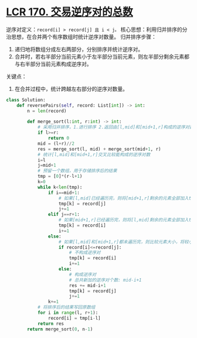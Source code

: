 # [LCR 170. 交易逆序对的总数](https://leetcode.cn/problems/shu-zu-zhong-de-ni-xu-dui-lcof/)
逆序对定义：`record[i] > record[j] 且 i < j。`
核心思想：利用归并排序的分治思想，在合并两个有序数组时统计逆序对数量。
归并排序步骤：
1. 递归地将数组分成左右两部分，分别排序并统计逆序对。
2. 合并时，若右半部分当前元素小于左半部分当前元素，则左半部分剩余元素都与右半部分当前元素构成逆序对。

关键点：
1. 在合并过程中，统计跨越左右部分的逆序对数量。
```python
class Solution:
    def reversePairs(self, record: List[int]) -> int:
        n = len(record)
        
        def merge_sort(l:int, r:int) -> int:
            # 采用归并排序，1.进行排序 2.返回由[l,mid]和[mid+1,r]构成的逆序对数量
            if l>=r:
                return 0
            mid = (l+r)//2
            res = merge_sort(l, mid) + merge_sort(mid+1, r)
            # 统计[l,mid]和[mid+1,r]交叉比较能构成的逆序对数
            i=l
            j=mid+1
            # 预留一个数组，用于存储排序后的结果
            tmp = [0]*(r-l+1)
            k=0
            while k<len(tmp):
                if i==mid+1:
                    # 如果[l,mid]已经遍历完，则将[mid+1,r]剩余的元素全部加入tmp
                    tmp[k] = record[j]
                    j+=1
                elif j==r+1:
                    # 如果[mid+1,r]已经遍历完，则将[l,mid]剩余的元素全部加入tmp
                    tmp[k] = record[i]
                    i+=1
                else:
                    # 如果[l,mid]和[mid+1,r]都未遍历完，则比较元素大小，将较小的元素加入tmp
                    if record[i]<=record[j]:
                        # 不构成逆序对
                        tmp[k] = record[i]
                        i+=1
                    else:
                        # 构成逆序对
                        # 总共新加的逆序对个数: mid-i+1
                        res += mid-i+1
                        tmp[k] = record[j]
                        j+=1
                k+=1
            # 将排序后的结果写回原数组
            for i in range(l, r+1):
                record[i] = tmp[i-l]
            return res
        return merge_sort(0, n-1)
```